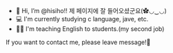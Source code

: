 - 👋 Hi, I’m @hisiho!! 제 페이지에 잘 들어오셨군요(✿◡‿◡)
- 💻 I'm currently studying c language, jave, etc.
- 👩‍🏫 I'm teaching English to students.(my second job)

If you want to contact me, please leave message!💬
